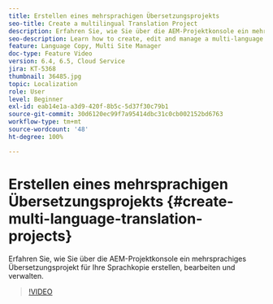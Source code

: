 ```yaml
---
title: Erstellen eines mehrsprachigen Übersetzungsprojekts
seo-title: Create a multilingual Translation Project
description: Erfahren Sie, wie Sie über die AEM-Projektkonsole ein mehrsprachiges Übersetzungsprojekt für Ihre Sprachkopie erstellen, bearbeiten und verwalten.
seo-description: Learn how to create, edit and manage a multi-language translation project for your Language Copy from AEM's Project console
feature: Language Copy, Multi Site Manager
doc-type: Feature Video
version: 6.4, 6.5, Cloud Service
jira: KT-5368
thumbnail: 36485.jpg
topic: Localization
role: User
level: Beginner
exl-id: eab14e1a-a3d9-420f-8b5c-5d37f30c79b1
source-git-commit: 30d6120ec99f7a95414dbc31c0cb002152bd6763
workflow-type: tm+mt
source-wordcount: '48'
ht-degree: 100%

---
```


# Erstellen eines mehrsprachigen Übersetzungsprojekts {#create-multi-language-translation-projects}

Erfahren Sie, wie Sie über die AEM-Projektkonsole ein mehrsprachiges Übersetzungsprojekt für Ihre Sprachkopie erstellen, bearbeiten und verwalten.

>[!VIDEO](https://video.tv.adobe.com/v/36485?quality=12&learn=on)
